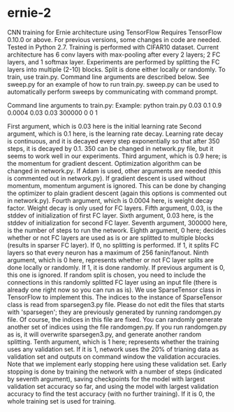 # ernie-2
CNN training for Ernie architecture using TensorFlow
Requires TensorFlow 0.10.0 or above. For previous versions, some changes in code are needed.
Tested in Python 2.7.
Training is performed with CIFAR10 dataset. Current architecture has 6 conv layers with max-pooling after every 2 layers; 2 FC layers, and 1 softmax layer.
Experiments are performed by splitting the FC layers into multiple (2-10) blocks. Split is done either locally or randomly. 
To train, use train.py. Command line arguments are described below. See sweep.py for an example of how to run train.py. sweep.py can be used to automatically perform sweeps by communicating with command prompt.

Command line arguments to train.py:
Example:
python train.py 0.03 0.1 0.9 0.0004 0.03 0.03 300000 0 0 1

First argument, which is 0.03 here is the initial learning rate
Second argument, which is 0.1 here, is the learning rate decay. Learning rate decay is continuous, and it is decayed every step exponentially so that after 350 steps, it is decayed by 0.1. 350 can be changed in network.py file, but it seems to work well in our experiments.
Third argument, which is 0.9 here; is the momentum for gradient descent. Optimization algorithm can be changed in network.py. If Adam is used, other arguments are needed (this is commented out in network.py). If gradient descent is used without momentum, momentum argument is ignored. This can be done by changing the optimizer to plain gradient descent (again this options is commented out in network.py).
Fourth argument, which is 0.0004 here, is weight decay factor. Weight decay is only used for FC layers.
Fifth argument, 0.03, is the stddev of initialization of first FC layer.
Sixth argument, 0.03 here, is the stddev of initialization for second FC layer.
Seventh argument, 300000 here, is the number of steps to run the network.
Eighth argument, 0 here; decides whether or not FC layers are used as is or are splitted to multiple blocks (results in sparser FC layer). If 0, no splitting is performed. If 1, it splits FC layers so that every neuron has a maximum of 256 fanin/fanout.
Ninth argument, which is 0 here, represents whether or not FC layer splits are done locally or randomly. If 1, it is done randomly. If previous argument is 0, this one is ignored. If random split is chosen, you need to include the connections in this randomly splitted FC layer using an input file (there is already one right now so you can run as is). We use SparseTensor class in TensorFlow to implement this. The indices to the instance of SparseTensor class is read from sparsegen3.py file. Please do not edit the files that starts with 'sparsegen'; they are previously generated by running randomgen.py file. Of course, the indices in this file are fixed. You can randomly generate another set of indices using the file randomgen.py. If you run randomgen.py as is, it will overwrite sparsegen3.py, and generate another random splitting.
Tenth argument, which is 1 here; represents whether the training uses any validation set. If it is 1, network uses the 20% of trianing data as validation set and outputs on command window the validation accuracies. Note that we implement early stopping here using these validation set. Early stopping is done by training the network with a number of steps (indicated by seventh argument), saving checkpoints for the model with largest validation set accuracy so far, and using the model with largest validation accuracy to find the test accuracy (with no further training). If it is 0, the whole training set is used for training. 
